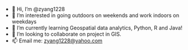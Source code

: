 - 👋 Hi, I’m @zyang1228
- 👀 I’m interested in going outdoors on weekends and work indoors on weekdays
- 🌱 I’m currently learning Geospatial data analytics, Python, R and Java!
- 💞️ I’m looking to collaborate on project in GIS.
- 📫 Email me: zyang1228@yahoo.com

<!---
zyang1228/zyang1228 is a ✨ special ✨ repository because its `README.md` (this file) appears on your GitHub profile.
You can click the Preview link to take a look at your changes.
--->

